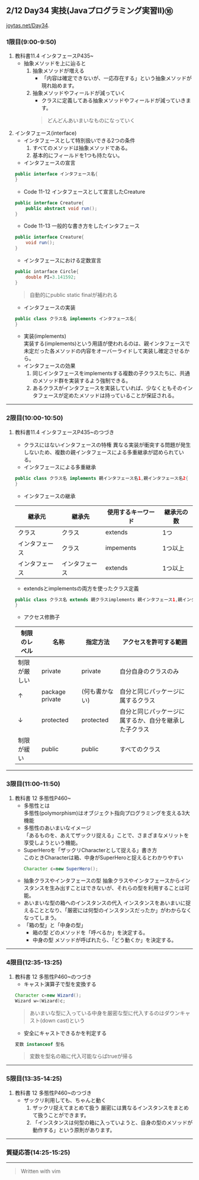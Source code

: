 ## 2/12 Day34 実技(Javaプログラミング実習Ⅱ)⑯
[joytas.net/Day34](https://joytas.net/%e8%a8%93%e7%b7%b4/day34).
### 1限目(9:00-9:50)
1. 教科書11.4 インタフェースP435~
	- 抽象メソッドを上に辿ると
		1. 抽象メソッドが増える
			- 「内容は確定できないが、一応存在する」という抽象メソッドが現れ始めます。
		1. 抽象メソッドやフィールドが減っていく
			- クラスに定義してある抽象メソッドやフィールドが減っていきます。
			> どんどんあいまいなものになっていく
1. インタフェース(interface)
	- インタフェースとして特別扱いできる2つの条件
		1. すべてのメソッドは抽象メソッドである。
		1. 基本的にフィールドを1つも持たない。
	- インタフェースの宣言
	~~~java
	public interface インタフェース名{
	}
	~~~
	- Code 11-12 インタフェースとして宣言したCreature
	~~~java
	public interface Creature{
		public abstract void run();
	}
	~~~
	- Code 11-13 一般的な書き方をしたインタフェース
	~~~java
	public interface Creature{
		void run();
	}
	~~~
	- インタフェースにおける定数宣言
	~~~java
	public intarface Circle{
		double PI=3.141592;
	}
	~~~
	> 自動的にpublic static finalが補われる
	- インタフェースの実装
	~~~java
	public class クラス名 implements インタフェース名{
	}
	~~~
	- 実装(implements)  
		実装する(implements)という用語が使われるのは、親インタフェースで未定だった各メソッドの内容をオーバーライドして実装し確定させるから。
	- インタフェースの効果
		1. 同じインタフェースをimplementsする複数の子クラスたちに、共通のメソッド群を実装するよう強制できる。
		1. あるクラスがインタフェースを実装していれば、少なくともそのインタフェースが定めたメソッドは持っていることが保証される。
---
### 2限目(10:00-10:50)
1. 教科書11.4 インタフェースP435~のつづき
	- クラスにはないインタフェースの特権
		異なる実装が衝突する問題が発生しないため、複数の親インタフェースによる多重継承が認められている。
	- インタフェースによる多重継承
	~~~java
	public class クラス名 implements 親インタフェース名1,親インタフェース名2{
	}
	~~~
	- インタフェースの継承

	|継承元|継承先|使用するキーワード|継承元の数|
	|---|---|---|---|
	|クラス|クラス|extends|1つ|
	|インタフェース|クラス|impements|1つ以上|
	|インタフェース|インタフェース|extends|1つ以上|
	- extendsとimplementsの両方を使ったクラス定義
	~~~java
	public class クラス名 extends 親クラスimplements 親インタフェース1,親インタフェース2{
	}
	~~~
	- アクセス修飾子

	|制限のレベル|名称|指定方法|アクセスを許可する範囲|
	|---|---|---|---|
	|制限が厳しい|private|private|自分自身のクラスのみ|
	|↑|package private|(何も書かない)|自分と同じパッケージに属するクラス|
	|↓|protected|protected|自分と同じパッケージに属するか、自分を継承した子クラス|
	|制限が緩い|public|public|すべてのクラス|
---
### 3限目(11:00-11:50)
1. 教科書 12 多態性P460~
	- 多態性とは  
		多態性(polymorphism)はオブジェクト指向プログラミングを支える3大機能
	- 多態性のあいまいなイメージ  
		「あるものを、あえてザックリ捉える」ことで、さまざまなメリットを享受しようという機能。
	- SuperHeroを「ザックリCharacterとして捉える」書き方  
		このときCharacterは箱、中身がSuperHeroと捉えるとわかりやすい
		~~~java
		Character c=new SuperHero();
		~~~  
	- 抽象クラスやインタフェースの型
		抽象クラスやインタフェースからインスタンスを生み出すことはできないが、それらの型を利用することは可能。
	- あいまいな型の箱へのインスタンスの代入
		インスタンスをあいまいに捉えることとなり、「厳密には何型のインスタンスだったか」がわからなくなってしまう。
	- 「箱の型」と「中身の型」
		- 箱の型 どのメソッドを「呼べるか」を決定する。
		- 中身の型 メソッドが呼ばれたら、「どう動くか」を決定する。
---
### 4限目(12:35-13:25)
1. 教科書 12 多態性P460~のつづき
	- キャスト演算子で型を変換する
	~~~java
	Character c=new Wizard();
	Wizard w=(Wizard)c;
	~~~
	> あいまいな型に入っている中身を厳密な型に代入するのはダウンキャスト(down cast)という
	- 安全にキャストできるかを判定する
	~~~java
	変数 instanceof 型名
	~~~
	> 変数を型名の箱に代入可能ならばtrueが帰る
---
### 5限目(13:35-14:25)
1. 教科書 12 多態性P460~のつづき
	- ザックリ利用しても、ちゃんと動く
		1. ザックリ捉えてまとめて扱う
			厳密には異なるインスタンスをまとめて扱うことができます。
		1. 「インスタンスは何型の箱に入っていようと、自身の型のメソッドが動作する」という原則があります。
---
### 質疑応答(14:25-15:25)
---
> Written with vim
